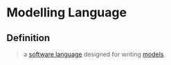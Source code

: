 # Modelling Language
## Definition
> a [software language](software_language.md) designed for writing [models](model.md)
